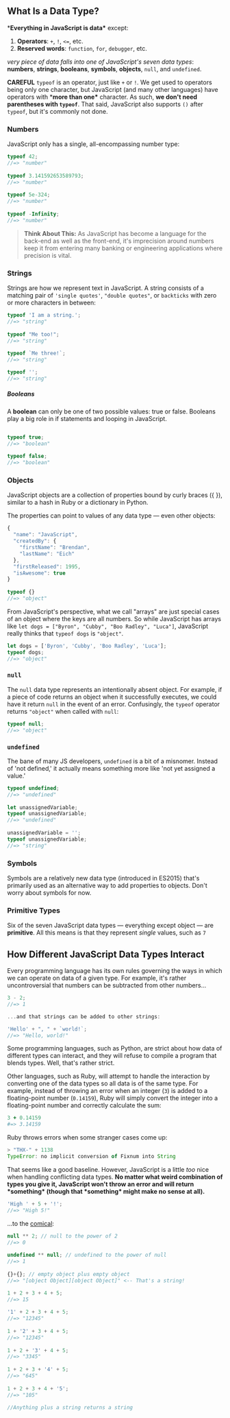 ## What Is a Data Type?

***Everything in JavaScript is data\*** except:

1. **Operators**: `+`, `!`, `<=`, etc.
2. **Reserved words**: `function`, `for`, `debugger`, etc.

*very piece of data falls into one of JavaScript's seven data types*: **numbers**, **strings**, **booleans**, **symbols**, **objects**, `null`, and `undefined`.

**CAREFUL** `typeof` is an operator, just like `+` or `!`. We get used to operators being only one character, but JavaScript (and many other languages) have operators with ***more than one\*** character. As such, **we don't need parentheses with `typeof`**. That said, JavaScript also supports `()` after `typeof`, but it's commonly not done.

### Numbers

JavaScript only has a single, all-encompassing number type:

```js
typeof 42;
//=> "number"
 
typeof 3.141592653589793;
//=> "number"
 
typeof 5e-324;
//=> "number"
 
typeof -Infinity;
//=> "number"
```

> **Think About This:** As JavaScript has become a language for the back-end as well as the front-end, it's imprecision around numbers keep it from entering many banking or engineering applications where precision is vital.

### Strings

Strings are how we represent text in JavaScript. A string consists of a matching pair of `'single quotes'`, `"double quotes"`, or ``backticks`` with zero or more characters in between:

```js
typeof 'I am a string.';
//=> "string"
 
typeof "Me too!";
//=> "string"
 
typeof `Me three!`;
//=> "string"

typeof '';
//=> "string"
```

##### Booleans

A **boolean** can only be one of two possible values: true or false. Booleans play a big role in if statements and looping in JavaScript.

```js

typeof true;
//=> "boolean"
 
typeof false;
//=> "boolean"
```

### Objects

JavaScript objects are a collection of properties bound by curly braces ({ }), similar to a hash in Ruby or a dictionary in Python.

The properties can point to values of any data type — even other objects:

```js
{
  "name": "JavaScript",
  "createdBy": {
    "firstName": "Brendan",
    "lastName": "Eich"
  },
  "firstReleased": 1995,
  "isAwesome": true
}
 
typeof {}
//=> "object"
```

From JavaScript's perspective, what we call "arrays" are just special cases of an object where the keys are all numbers. So while JavaScript has arrays like `let dogs = ["Byron", "Cubby", "Boo Radley", "Luca"]`, JavaScript really thinks that `typeof dogs` is `"object"`.

```js
let dogs = ['Byron', 'Cubby', 'Boo Radley', 'Luca'];
typeof dogs;
//=> "object"
```

### `null`

The `null` data type represents an intentionally absent object. For example, if a piece of code returns an object when it successfully executes, we could have it return `null` in the event of an error. Confusingly, the `typeof` operator returns `"object"` when called with `null`:

```js
typeof null;
//=> "object"
```

### `undefined`

The bane of many JS developers, `undefined` is a bit of a misnomer. Instead of 'not defined,' it actually means something more like 'not yet assigned a value.'

```js
typeof undefined;
//=> "undefined"
 
let unassignedVariable;
typeof unassignedVariable;
//=> "undefined"
 
unassignedVariable = '';
typeof unassignedVariable;
//=> "string"
```

### Symbols

Symbols are a relatively new data type (introduced in ES2015) that's primarily used as an alternative way to add properties to objects. Don't worry about symbols for now.

### Primitive Types

Six of the seven JavaScript data types — everything except object — are **primitive**. All this means is that they represent *single* values, such as `7`

## How Different JavaScript Data Types Interact

Every programming language has its own rules governing the ways in which we can operate on data of a given type. For example, it's rather uncontroversial that numbers can be subtracted from other numbers...

```js
3 - 2;
//=> 1

...and that strings can be added to other strings:

'Hello' + ", " + `world!`;
//=> "Hello, world!"
```

Some programming languages, such as Python, are strict about how data of different types can interact, and they will refuse to compile a program that blends types. Well, that's rather strict.

Other languages, such as Ruby, will attempt to handle the interaction by converting one of the data types so all data is of the same type. For example, instead of throwing an error when an integer (`3`) is added to a floating-point number (`0.14159`), Ruby will simply convert the integer into a floating-point number and correctly calculate the sum:

```ruby
3 + 0.14159
#=> 3.14159
```

Ruby throws errors when some stranger cases come up:

```js
> "THX-" + 1138
TypeError: no implicit conversion of Fixnum into String
```

That seems like a good baseline. However, JavaScript is a little *too* nice when handling conflicting data types. **No matter what weird combination of types you give it, JavaScript won't throw an error and will return \*something\* (though that \*something\* might make no sense at all).**

```js
'High ' + 5 + '!';
//=> "High 5!"
```

...to the [comical](https://www.destroyallsoftware.com/talks/wat):

```js
null ** 2; // null to the power of 2
//=> 0
 
undefined ** null; // undefined to the power of null
//=> 1
 
{}+{}; // empty object plus empty object
//=> "[object Object][object Object]" <-- That's a string!
```

```js
1 + 2 + 3 + 4 + 5;
//=> 15
 
'1' + 2 + 3 + 4 + 5;
//=> "12345"
 
1 + '2' + 3 + 4 + 5;
//=> "12345"
 
1 + 2 + '3' + 4 + 5;
//=> "3345"
 
1 + 2 + 3 + '4' + 5;
//=> "645"
 
1 + 2 + 3 + 4 + '5';
//=> "105"

//Anything plus a string returns a string
```

